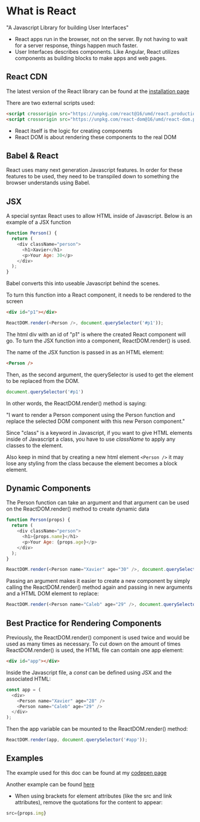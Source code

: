 # What is React

"A Javascript Library for building User Interfaces"

* React apps run in the browser, not on the server.  By not having to wait for a server response, things happen much faster.
* User Interfaces describes components.  Like Angular, React utilizes components as building blocks to make apps and web pages.

## React CDN

The latest version of the React library can be found at the [installation page](https://reactjs.org/docs/installation.html)

There are two external scripts used:
```html
<script crossorigin src="https://unpkg.com/react@16/umd/react.production.min.js"></script>
<script crossorigin src="https://unpkg.com/react-dom@16/umd/react-dom.production.min.js"></script>
```

* React itself is the logic for creating components
* React DOM is about rendering these components to the real DOM

## Babel & React

React uses many next generation Javascript features.  In order for these features to be used, they need to be transpiled down to something the browser understands using Babel.

## JSX

A special syntax React uses to allow HTML inside of Javascript.  Below is an example of a JSX function
```js
function Person() {
  return (
    <div className="person">
      <h1>Xavier</h1>
      <p>Your Age: 30</p>
    </div>
  );
}
```
Babel converts this into useable Javascript behind the scenes.

To turn this function into a React component, it needs to be rendered to the screen

```html
<div id="p1"></div>
```

```js
ReactDOM.render(<Person />, document.querySelector('#p1'));
```

The html div with an id of "p1" is where the created React component will go.  To turn the JSX function into a component, ReactDOM.render() is used.

The name of the JSX function is passed in as an HTML element:
```html
<Person />
```
Then, as the second argument, the querySelector is used to get the element to be replaced from the DOM.
```js
document.querySelector('#p1')
```

In other words, the ReactDOM.render() method is saying:

"I want to render a Person component using the Person function and replace the selected DOM component with this new Person component."

Since "class" is a keyword in Javascript, if you want to give HTML elements inside of Javascript a class, you have to use *className* to apply any classes to the element.

Also keep in mind that by creating a new html element ```<Person />``` it may lose any styling from the class because the element becomes a block element.

## Dynamic Components

The Person function can take an argument and that argument can be used on the ReactDOM.render() method to create dynamic data

```js
function Person(props) {
  return (
    <div className="person">
      <h1>{props.name}</h1>
      <p>Your Age: {props.age}</p>
    </div>
  );
}

ReactDOM.render(<Person name="Xavier" age="30" />, document.querySelector('#p1'));
```
Passing an argument makes it easier to create a new component by simply calling the ReactDOM.render() method again and passing in new arguments and a HTML DOM element to replace:
```js
ReactDOM.render(<Person name="Caleb" age="29" />, document.querySelector('#p2'));
```

## Best Practice for Rendering Components

Previously, the ReactDOM.render() component is used twice and would be used as many times as necessary.  To cut down on the amount of times ReactDOM.render() is used, the HTML file can contain one app element:

```html
<div id="app"></div>
```

Inside the Javascript file, a *const* can be defined using JSX and the associated HTML:
```js
const app = (
  <div>
    <Person name="Xavier" age="28" />
    <Person name="Caleb" age="29" />
  </div>
);
```
Then the app variable can be mounted to the ReactDOM.render() method:
```js
ReactDOM.render(app, document.querySelector('#app'));
```

## Examples
The example used for this doc can be found at my [codepen page](https://codepen.io/xmtrinidad/pen/OOoQoX)

Another example can be found [here](https://codepen.io/xmtrinidad/pen/YEJrPO)

* When using brackets for element attributes (like the src and link attributes), remove the quotations for the content to appear:
```javascript
src={props.img}
```

